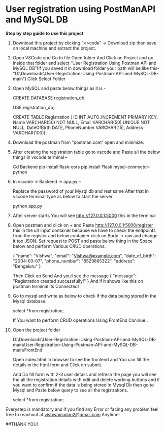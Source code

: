 # User registration using PostManAPI and MySQL DB

**Step by step guide to use this project**

1)	Download this project by clicking “<>code” -> Download zip then save on local machine and extract the project.

2)	Open VSCode and Go to file Open folder And Click on Project and go inside that folder and select “User Registration Using Postman API and MySQL DB”(If you saved it in download folder your path will be like 
    this- “D:\Downloads\User-Registration-Using-Postman-API-and-MySQL-DB-main”) Click Select Folder

3)	Open MySQL and paste below things as it is -

    CREATE DATABASE registration_db;

    USE registration_db;

    CREATE TABLE Registration ( ID INT AUTO_INCREMENT PRIMARY KEY, Name VARCHAR(50) NOT NULL, Email VARCHAR(50) UNIQUE NOT NULL, DateOfBirth DATE, PhoneNumber VARCHAR(15), Address VARCHAR(100));

4)	Download the postman from “postman.com” open and minimize.

5)	After creating the registration table go to vscode and Paste all the below things in vscode terminal  –

    Cd Backend
    pip install flask-cors
    pip install Flask mysql-connector-python

6)	In vscode -> Backend -> app.py –
   
    Replace the password of your Mysql db and rest same
    After that in vscode terminal type as below to start the server
    
    python app.py 

7)	After server starts You will see http://127.0.0.1:5000 this in the terminal
   
8)	Open postman and click on + and Paste http://127.0.0.1:5000/register this in the url input container because we have to check the endpoints from the register and below container click on Body -> raw and           change it too JSON.
    Set request to POST and paste below thing in the Space below and perform Various CRUD operations.
    
    {
      "name": "Vishwa",
      "email": "Vishwa@example.com",
      "date_of_birth": "2004-03-07",
      "phone_number": "8529865322",
      "address": "Bengaluru"
    }
    
    Then Click on Send And youll see the message 
    {
        "message": "Registration created successfully!"
    }
    And if it shows like this on postman terminal its Connected!

9)	Go to mysql and write as below to check if the data being stored in the Mysql database.

    select *from registration;
    
    If You want to perform CRUD operations Using FrontEnd Coninue..
  	
11)	Open the project folder
     
    D:\Downloads\User-Registration-Using-Postman-API-and-MySQL-DB-main\User-Registration-Using-Postman-API-and-MySQL-DB-main\FrontEnd
    
    Open index.html In browser to see the frontend and You can fill the details in the html form and Click on submit. 
    
    And Do fill form with 2-3 user details and refresh the page you will see the all the registration details with edit and delete working buttons and if you want to confirm if the data is being stored in Mysql       Db then go to Mysql and Paste below query to see all the registrations.
    
    select *from registration;


Everystep is mandatory and if you find any Error or facing any problem feel free to reachout at vishwamadari2@gmail.com Anytime!

##THANK YOU!






